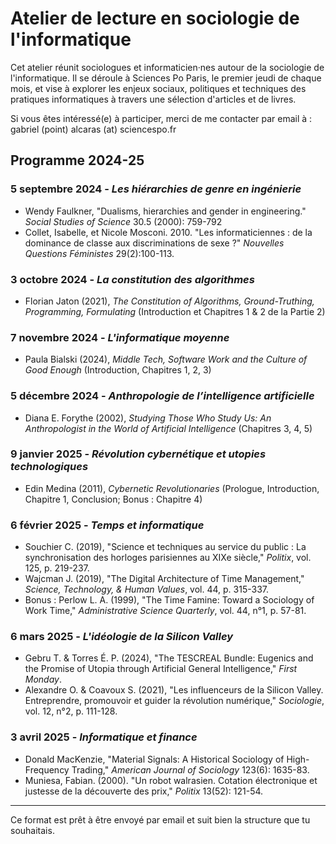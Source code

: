 # Atelier de lecture en sociologie de l'informatique

Cet atelier réunit sociologues et informaticien·nes autour de la sociologie de l'informatique. Il se déroule à Sciences Po Paris, le premier jeudi de chaque mois, et vise à explorer les enjeux sociaux, politiques et techniques des pratiques informatiques à travers une sélection d'articles et de livres.

Si vous êtes intéressé(e) à participer, merci de me contacter par email à : gabriel (point) alcaras (at) sciencespo.fr

## Programme 2024-25

### 5 septembre 2024 - *Les hiérarchies de genre en ingénierie*

* Wendy Faulkner, "Dualisms, hierarchies and gender in engineering." *Social Studies of Science* 30.5 (2000): 759-792
* Collet, Isabelle, et Nicole Mosconi. 2010. "Les informaticiennes : de la dominance de classe aux discriminations de sexe ?" *Nouvelles Questions Féministes* 29(2):100-113.

### 3 octobre 2024 - *La constitution des algorithmes*

* Florian Jaton (2021), *The Constitution of Algorithms, Ground-Truthing, Programming, Formulating* (Introduction et Chapitres 1 & 2 de la Partie 2)

### 7 novembre 2024 - *L'informatique moyenne*

* Paula Bialski (2024), *Middle Tech, Software Work and the Culture of Good Enough* (Introduction, Chapitres 1, 2, 3)

### 5 décembre 2024 - *Anthropologie de l’intelligence artificielle*

* Diana E. Forythe (2002), *Studying Those Who Study Us: An Anthropologist in the World of Artificial Intelligence* (Chapitres 3, 4, 5)

### 9 janvier 2025 - *Révolution cybernétique et utopies technologiques*

* Edin Medina (2011), *Cybernetic Revolutionaries* (Prologue, Introduction, Chapitre 1, Conclusion; Bonus : Chapitre 4)

### 6 février 2025 - *Temps et informatique*

* Souchier C. (2019), "Science et techniques au service du public : La synchronisation des horloges parisiennes au XIXe siècle," *Politix*, vol. 125, p. 219-237.
* Wajcman J. (2019), "The Digital Architecture of Time Management," *Science, Technology, & Human Values*, vol. 44, p. 315-337.
* Bonus : Perlow L. A. (1999), "The Time Famine: Toward a Sociology of Work Time," *Administrative Science Quarterly*, vol. 44, n°1, p. 57-81.

### 6 mars 2025 - *L'idéologie de la Silicon Valley*

* Gebru T. & Torres É. P. (2024), "The TESCREAL Bundle: Eugenics and the Promise of Utopia through Artificial General Intelligence," *First Monday*.
* Alexandre O. & Coavoux S. (2021), "Les influenceurs de la Silicon Valley. Entreprendre, promouvoir et guider la révolution numérique," *Sociologie*, vol. 12, n°2, p. 111-128.

### 3 avril 2025 - *Informatique et finance*

* Donald MacKenzie, "Material Signals: A Historical Sociology of High-Frequency Trading," *American Journal of Sociology* 123(6): 1635-83.
* Muniesa, Fabian. (2000). "Un robot walrasien. Cotation électronique et justesse de la découverte des prix," *Politix* 13(52): 121-54.

---

Ce format est prêt à être envoyé par email et suit bien la structure que tu souhaitais.


